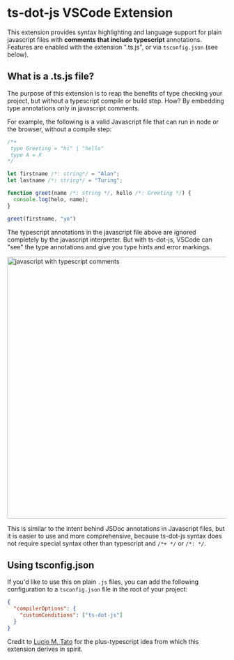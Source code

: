 # ts-dot-js VSCode Extension

This extension provides syntax highlighting and language support for plain javascript files with **comments that include typescript** annotations. Features are enabled with the extension ".ts.js", or via `tsconfig.json` (see below).


## What is a .ts.js file?

The purpose of this extension is to reap the benefits of type checking your project, but without a typescript compile or build step. How? By embedding type annotations only in javascript comments.

For example, the following is a valid Javascript file that can run in node or the browser, without a compile step:

```js
/*+
 type Greeting = "hi" | "hello"
 type A = X
*/

let firstname /*: string*/ = "Alan";
let lastname /*: string*/ = "Turing";

function greet(name /*: string */, hello /*: Greeting */) {
  console.log(helo, name);
}

greet(firstname, "yo")
```

The typescript annotations in the javascript file above are ignored completely by the javascript interpreter. But with ts-dot-js, VSCode can "see" the type annotations and give you type hints and error markings.

<img src="https://github.com/canadaduane/credt/blob/main/packages/ts-dot-js/vscode-extension/docs/language-highlight.png?raw=true" width="600" alt="javascript with typescript comments">

This is similar to the intent behind JSDoc annotations in Javascript files, but it is easier to use and more comprehensive, because ts-dot-js syntax does not require special syntax other than typescript and `/*+ */` or `/*: */`.

## Using tsconfig.json

If you'd like to use this on plain `.js` files, you can add the following configuration to a `tsconfig.json` file in the root of your project:

```json
{
  "compilerOptions": {
    "customConditions": ["ts-dot-js"]
  }
}
```

Credit to [Lucio M. Tato](https://github.com/luciotato/plus-typescript) for the plus-typescript idea from which this extension derives in spirit.
